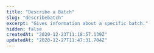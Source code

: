 ```yaml
---
title: "Describe a Batch"
slug: "describebatch"
excerpt: "Gives information about a specific batch."
hidden: false
createdAt: "2020-12-23T11:18:57.139Z"
updatedAt: "2020-12-27T11:47:31.704Z"
---
```

